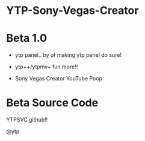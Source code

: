 # YTP-Sony-Vegas-Creator

# Beta 1.0 

* ytp panel.. by of making ytp panel do sure!

* ytp++/ytpmv+ fun more!!

* Sony Vegas Creator YouTube Poop

# Beta Source Code

YTPSVC github!!

@ytp

